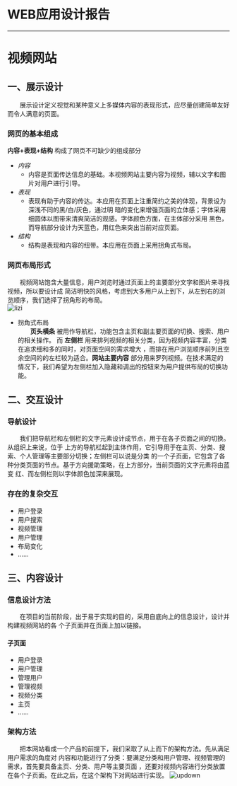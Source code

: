 
# WEB应用设计报告
---
#  视频网站
## 一、展示设计

&emsp;&emsp;展示设计定义视觉和某种意义上多媒体内容的表现形式，应尽量创建简单友好而令人满意的页面。  
### 网页的基本组成
__内容+表现+结构__ 构成了网页不可缺少的组成部分  

*  _内容_  
    * 内容是页面传达信息的基础。本视频网站主要内容为视频，辅以文字和图片对用户进行引导。
* _表现_
    * 表现有助于内容的传达。本应用在页面上注重简约之美的体现，背景设为深浅不同的黑/白/灰色，通过明
    暗的变化来增强页面的立体感；字体采用细圆体以图带来清爽简洁的观感。字体颜色方面，在主体部分采用
    黑色，而导航部分设计为天蓝色，用红色来突出当前对应页面。
* _结构_
    * 结构是表现和内容的纽带。本应用在页面上采用拐角式布局。 

### 网页布局形式
&emsp;&emsp;视频网站饱含大量信息，用户浏览时通过页面上的主要部分文字和图片来寻找视频，所以要设计成
简洁明快的风格，考虑到大多用户从上到下，从左到右的浏览顺序，我们选择了拐角形的布局。  
![lizi](http://a3.qpic.cn/psb?/V1304v1K2nv7xA/IUw3AMWgT4WUG3X8g4NRZIUuRbY75g1acDXxSw1WR1M!/b/dLMAAAAAAAAA&bo=KgE1AQAAAAADBz0!&rf=viewer_4)

* 拐角式布局  
&emsp;&emsp;__页头横条__ 被用作导航栏，功能包含主页和副主要页面的切换、搜索、用户的相关操作。
而 __左侧栏__  用来排列视频的相关分类，因为视频内容丰富，分类在追求细和多的同时，对页面空间的需求增大
，而排在用户浏览顺序前列且空余空间的的左栏较为适合。__网站主要内容__ 部分用来罗列视频。在技术满足的
情况下，我们希望为左侧栏加入隐藏和调出的按钮来为用户提供布局的切换功能。 

## 二、交互设计
### 导航设计
&emsp;&emsp;我们把导航栏和左侧栏的文字元素设计成节点，用于在各子页面之间的切换。从组织上来说，位于
上方的导航栏起到主体作用，它引导用于在主页、分类、搜索、个人管理等主要部分切换；左侧栏可以说是分类
的一个子页面，它包含了各种分类页面的节点。基于方向援助策略，在上方部分，当前页面的文字元素将由蓝变
红、而左侧栏则以字体颜色加深来展现。
### 存在的复杂交互
* 用户登录
* 用户搜索
* 视频管理
* 用户管理
* 布局变化
* ……

## 三、内容设计
### 信息设计方法
&emsp;&emsp;在项目的当前阶段，出于易于实现的目的，采用自底向上的信息设计，设计并构建视频网站的各
个子页面并在页面上加以链接。  
#### 子页面
*  用户登录
*  用户管理
*  管理用户
*  管理视频
*  视频分类
*  主页
*  ……

### 架构方法
&emsp;&emsp;把本网站看成一个产品的前提下，我们采取了从上而下的架构方法。先从满足用户需求的角度对
内容和功能进行了分类：要满足分类和用户管理、视频管理的需求，首先要具备主页、分类、用户等主要页面
，还要对视频内容进行分类放置在各个子页面。在此之后，在这个架构下对网站进行实现。
![updown](http://a1.qpic.cn/psb?/V1304v1K2nv7xA/5IMGbevVpI2VJakB9.ea3Oq8wJ6eqTW3.Kx7wDqONxI!/b/dCABAAAAAAAA&bo=EQL2AAAAAAADB8c!&rf=viewer_4)

